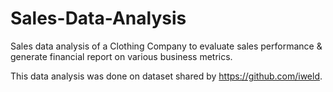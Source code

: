 # Sales-Data-Analysis
Sales data analysis of a Clothing Company to evaluate sales performance &amp; generate financial report on various business metrics.


This data analysis was done on dataset shared by https://github.com/iweld.
